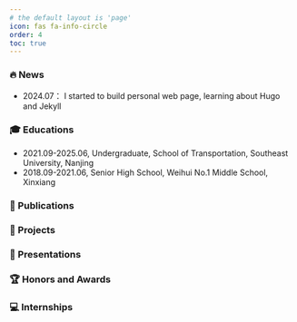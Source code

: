 ```yaml
---
# the default layout is 'page'
icon: fas fa-info-circle
order: 4
toc: true
---
```


### 🔥 News

- 2024.07： I started to build personal web page, learning about Hugo and Jekyll

### 🎓 Educations

- 2021.09-2025.06, Undergraduate, School of Transportation, Southeast University, Nanjing
- 2018.09-2021.06, Senior High School, Weihui No.1 Middle School, Xinxiang

### 📝 Publications

### 📂 Projects

### 💬 Presentations

### 🏆 Honors and Awards

### 💻 Internships
